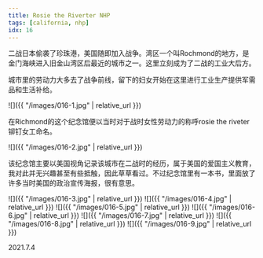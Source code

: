 ```yaml
---
title: Rosie the Riverter NHP
tags: [california, nhp]
idx: 16
---
```


二战日本偷袭了珍珠港，美国随即加入战争。湾区一个叫Rochmond的地方，是金门海峡进入旧金山湾区后最近的城市之一。这里立刻成为了二战的工业大后方。

城市里的劳动力大多去了战争前线，留下的妇女开始在这里进行工业生产提供军需品和生活补给。

![]({{ "/images/016-1.jpg" | relative_url }})

在Richmond的这个纪念馆便以当时对于战时女性劳动力的称呼rosie the riveter铆钉女工命名。

![]({{ "/images/016-2.jpg" | relative_url }})

该纪念馆主要以美国视角记录该城市在二战时的经历，属于美国的爱国主义教育，我对此并无兴趣甚至有些抵触，因此草草看过。不过纪念馆里有一本书，里面放了许多当时美国的政治宣传海报，很有意思。

![]({{ "/images/016-3.jpg" | relative_url }})
![]({{ "/images/016-4.jpg" | relative_url }})
![]({{ "/images/016-5.jpg" | relative_url }})
![]({{ "/images/016-6.jpg" | relative_url }})
![]({{ "/images/016-7.jpg" | relative_url }})
![]({{ "/images/016-8.jpg" | relative_url }})
![]({{ "/images/016-9.jpg" | relative_url }})

2021.7.4